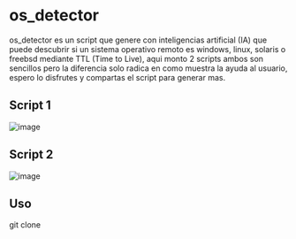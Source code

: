 # os_detector

os_detector es un script que genere con inteligencias artificial (IA) que puede descubrir si un sistema operativo remoto es windows, linux, solaris o freebsd mediante TTL (Time to Live), aqui monto 2 scripts ambos son sencillos pero la diferencia solo radica en como muestra la ayuda al usuario, espero lo disfrutes y compartas el script para generar mas.

## Script 1

![image](https://user-images.githubusercontent.com/67207446/217109014-5df8243a-437e-492c-a09e-337c9de64bda.png)

## Script 2

![image](https://user-images.githubusercontent.com/67207446/217108888-ab17c122-0163-45fd-a0fa-4034c399363a.png)

## Uso

git clone 
